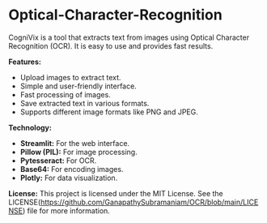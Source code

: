 # Optical-Character-Recognition

CogniVix is a tool that extracts text from images using Optical Character Recognition (OCR). It is easy to use and provides fast results.

**Features:**

  - Upload images to extract text.
  - Simple and user-friendly interface.
  - Fast processing of images.
  - Save extracted text in various formats.
  - Supports different image formats like PNG and JPEG.

**Technology:**

  - **Streamlit:** For the web interface.
  - **Pillow (PIL):** For image processing.
  - **Pytesseract:** For OCR.
  - **Base64:** For encoding images.
  - **Plotly:** For data visualization.

**License:**
This project is licensed under the MIT License. See the LICENSE(https://github.com/GanapathySubramaniam/OCR/blob/main/LICENSE) file for more information.

